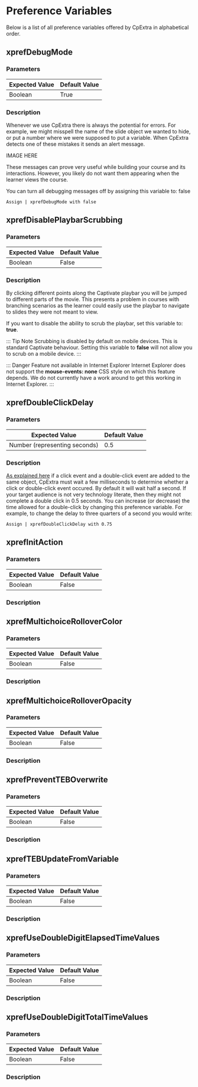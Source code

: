 # Preference Variables

Below is a list of all preference variables offered by CpExtra in alphabetical order.

## xprefDebugMode

### Parameters

| Expected Value | Default Value |
| -------------- | ------------- |
| Boolean        | True          |

### Description

Whenever we use CpExtra there is always the potential for errors. For example, we might misspell the name of the slide object we wanted to hide, or put a number where we were supposed to put a variable. When CpExtra detects one of these mistakes it sends an alert message.

IMAGE HERE

These messages can prove very useful while building your course and its interactions. However, you likely do not want them appearing when the learner views the course.

You can turn all debugging messages off by assigning this variable to: false

```
Assign | xprefDebugMode with false
```

## xprefDisablePlaybarScrubbing

### Parameters

| Expected Value | Default Value |
| -------------- | ------------- |
| Boolean        | False         |

### Description
By clicking different points along the Captivate playbar you will be jumped to different parts of the movie. This presents a problem in courses with branching scenarios as the learner could easily use the playbar to navigate to slides they were not meant to view.

If you want to disable the ability to scrub the playbar, set this variable to: **true**.

::: Tip Note
Scrubbing is disabled by default on mobile devices. This is standard Captivate behaviour. Setting this variable to **false** will not allow you to scrub on a mobile device.
:::

::: Danger Feature not available in Internet Explorer
Internet Explorer does not support the **mouse-events: none** CSS style on which this feature depends. We do not currently have a work around to get this working in Internet Explorer.
:::

## xprefDoubleClickDelay

### Parameters

| Expected Value                | Default Value |
| --------------                | ------------- |
| Number (representing seconds) | 0.5           |

### Description
[As explained here](../features/events-list.html#click) if a click event and a double-click event are added to the same object, CpExtra must wait a few milliseconds to determine whether a click or double-click event occured. By default it will wait half a second. If your target audience is not very technology literate, then they might not complete a double click in 0.5 seconds. You can increase (or decrease) the time allowed for a double-click by changing this preference variable. For example, to change the delay to three quarters of a second you would write:

```
Assign | xprefDoubleClickDelay with 0.75
```

## xprefInitAction

### Parameters

| Expected Value | Default Value |
| -------------- | ------------- |
| Boolean        | False         |

### Description

## xprefMultichoiceRolloverColor

### Parameters

| Expected Value | Default Value |
| -------------- | ------------- |
| Boolean        | False         |

### Description

## xprefMultichoiceRolloverOpacity

### Parameters

| Expected Value | Default Value |
| -------------- | ------------- |
| Boolean        | False         |

### Description

## xprefPreventTEBOverwrite

### Parameters

| Expected Value | Default Value |
| -------------- | ------------- |
| Boolean        | False         |

### Description

## xprefTEBUpdateFromVariable

### Parameters

| Expected Value | Default Value |
| -------------- | ------------- |
| Boolean        | False         |

### Description

## xprefUseDoubleDigitElapsedTimeValues

### Parameters

| Expected Value | Default Value |
| -------------- | ------------- |
| Boolean        | False         |

### Description

## xprefUseDoubleDigitTotalTimeValues

### Parameters

| Expected Value | Default Value |
| -------------- | ------------- |
| Boolean        | False         |

### Description
